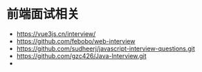 # 前端面试相关
 - https://vue3js.cn/interview/
 - https://github.com/febobo/web-interview
 - https://github.com/sudheerj/javascript-interview-questions.git
 - https://github.com/gzc426/Java-Interview.git
 - 
 